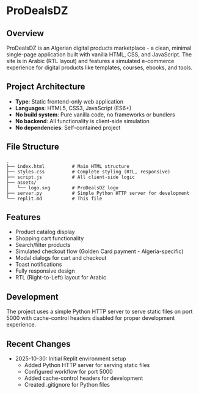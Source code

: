 # ProDealsDZ

## Overview
ProDealsDZ is an Algerian digital products marketplace - a clean, minimal single-page application built with vanilla HTML, CSS, and JavaScript. The site is in Arabic (RTL layout) and features a simulated e-commerce experience for digital products like templates, courses, ebooks, and tools.

## Project Architecture
- **Type**: Static frontend-only web application
- **Languages**: HTML5, CSS3, JavaScript (ES6+)
- **No build system**: Pure vanilla code, no frameworks or bundlers
- **No backend**: All functionality is client-side simulation
- **No dependencies**: Self-contained project

## File Structure
```
.
├── index.html          # Main HTML structure
├── styles.css          # Complete styling (RTL, responsive)
├── script.js           # All client-side logic
├── assets/
│   └── logo.svg        # ProDealsDZ logo
├── server.py           # Simple Python HTTP server for development
└── replit.md           # This file
```

## Features
- Product catalog display
- Shopping cart functionality
- Search/filter products
- Simulated checkout flow (Golden Card payment - Algeria-specific)
- Modal dialogs for cart and checkout
- Toast notifications
- Fully responsive design
- RTL (Right-to-Left) layout for Arabic

## Development
The project uses a simple Python HTTP server to serve static files on port 5000 with cache-control headers disabled for proper development experience.

## Recent Changes
- 2025-10-30: Initial Replit environment setup
  - Added Python HTTP server for serving static files
  - Configured workflow for port 5000
  - Added cache-control headers for development
  - Created .gitignore for Python files
